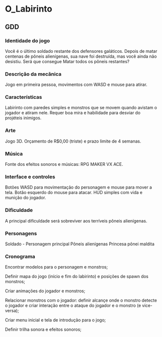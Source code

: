 # O_Labirinto

## GDD

### Identidade do jogo
Você é o último soldado restante dos defensores galáticos. Depois de matar centenas de pôneis alienígenas, sua nave foi destruída, mas você ainda não desistiu. Será que consegue Matar todos os pôneis restantes?

### Descrição da mecãnica
Jogo em primeira pessoa, movimentos com WASD e mouse para atirar.

### Características
Labirinto com paredes simples e monstros que se movem quando avistam o jogador e atiram nele. Requer boa mira e habilidade para desviar do projéteis inimigos.

### Arte
Jogo 3D. Orçamento de R$0,00 (triste) e prazo limite de 4 semanas.

### Música
Fonte dos efeitos sonoros e músicas: RPG MAKER VX ACE.

### Interface e controles
Botões WASD para movimentação do personagem e mouse para mover a tela. Botão esquerdo do mouse para atacar. HUD simples com vida e munição do jogador.

### Dificuldade
A principal dificuldade será sobreviver aos terríveis pôneis alienígenas.


### Personagens
Soldado - Personagem principal
Pôneis alienígenas
Princesa pônei maldita

### Cronograma
Encontrar modelos para o personagem e monstros;

Definir mapa do jogo (início e fim do labirinto) e posições de spawn dos monstros;

Criar animações do jogador e monstros;

Relacionar monstros com o jogador:
definir alcançe onde o monstro detecte o jogador e
criar interação entre o ataque do jogador e o monstro (e vice-versa);

Criar menu inicial e tela de introdução para o jogo;

Definir trilha sonora e efeitos sonoros;
